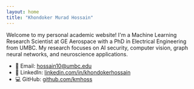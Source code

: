 ```yaml
---
layout: home
title: "Khondoker Murad Hossain"
---
```


Welcome to my personal academic website! I'm a Machine Learning Research Scientist at GE Aerospace with a PhD in Electrical Engineering from UMBC. My research focuses on AI security, computer vision, graph neural networks, and neuroscience applications.

- 📧 Email: [hossain10@umbc.edu](mailto:hossain10@umbc.edu)
- 🔗 LinkedIn: [linkedin.com/in/khondokerhossain](https://www.linkedin.com/in/khondokerhossain/)
- 💻 GitHub: [github.com/kmhoss](https://github.com/kmhoss)
